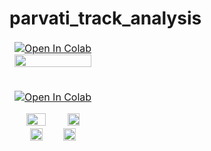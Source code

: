 # parvati_track_analysis



<table>
<thead>
<tr>
<td>
<a href="https://colab.research.google.com/github/1kaiser/Parvati_track_analysis/blob/main/Parvati_Signal_bands_distribution.ipynb" target="_parent"><img src="https://colab.research.google.com/assets/colab-badge.svg" alt="Open In Colab"/></a>
<div style="text-align: center;">
<img src="https://github.com/1kaiser/Parvati_track_analysis/assets/26379748/af0d9132-75de-4016-b8a6-87d1c2ce4741" width="100%" >
</div>


</td>
</tr>
</tbody>
</table>


<table>
<thead>
<tr>
<td>

<a href="https://colab.research.google.com/github/1kaiser/parvati_track_analysis/blob/main/ICESAT_2_Tracks_plot_parvati_basin.ipynb" target="_parent"><img src="https://colab.research.google.com/assets/colab-badge.svg" alt="Open In Colab"/></a>
<div style="text-align: center;">
<img src="https://github.com/1kaiser/parvati_track_analysis/assets/26379748/a679d608-ec1e-403f-9c0c-88edcd77937f" width="50%" >
<img src="https://github.com/1kaiser/parvati_track_analysis/assets/26379748/62f01c49-dcb2-4e74-be7a-720ad2862313" width="40%" >
<img src="https://github.com/1kaiser/parvati_track_analysis/assets/26379748/a841360a-f8d0-453c-9893-64cedc67b4f8" width="40%" >
<img src="https://github.com/1kaiser/parvati_track_analysis/assets/26379748/b89a22ac-bf33-4b2c-b592-9b37c0e385df" width="40%" >
</div>


</td>
</tr>
</tbody>
</table>





